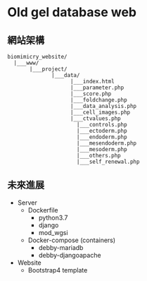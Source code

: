 # Old gel database web
## 網站架構
```
biomimicry_website/
  |___www/
       |___project/
              |___data/
                    |___index.html
                    |___parameter.php
                    |___score.php
                    |___foldchange.php
                    |___data_analysis.php
                    |___cell_images.php
                    |___ctvalues.php
                      |___controls.php
                      |___ectoderm.php
                      |___endoderm.php
                      |___mesendoderm.php
                      |___mesoderm.php
                      |___others.php
                      |___self_renewal.php             
```
## 未來進展
* Server
  * Dockerfile
      * python3.7
      * django
      * mod_wgsi
  * Docker-compose (containers)
      * debby-mariadb
      * debby-djangoapache
* Website
  * Bootstrap4 template 
